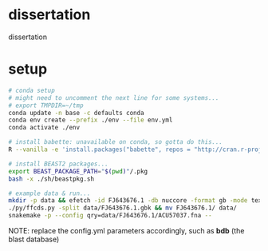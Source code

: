 # dissertation

dissertation

# setup

```bash
# conda setup
# might need to uncomment the next line for some systems...
# export TMPDIR=~/tmp
conda update -n base -c defaults conda
conda env create --prefix ./env --file env.yml
conda activate ./env

# install babette: unavailable on conda, so gotta do this...
R --vanilla -e 'install.packages("babette", repos = "http://cran.r-project.org")'

# install BEAST2 packages...
export BEAST_PACKAGE_PATH="$(pwd)"/.pkg
bash -x ./sh/beastpkg.sh

# example data & run...
mkdir -p data && efetch -id FJ643676.1 -db nuccore -format gb -mode text > data/FJ643676.1.gbk
./py/ffcds.py -split data/FJ643676.1.gbk && mv FJ643676.1/ data/
snakemake -p --config qry=data/FJ643676.1/ACU57037.fna --
```

NOTE: replace the config.yml parameters accordingly, such as **bdb** (the blast database)
